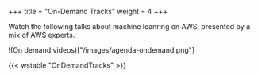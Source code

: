 +++
title = "On-Demand Tracks"
weight = 4
+++


Watch the following talks about machine leanring on AWS, presented by a mix of AWS experts.

!(On demand videos)["/images/agenda-ondemand.png"]

{{< wstable "OnDemandTracks" >}}